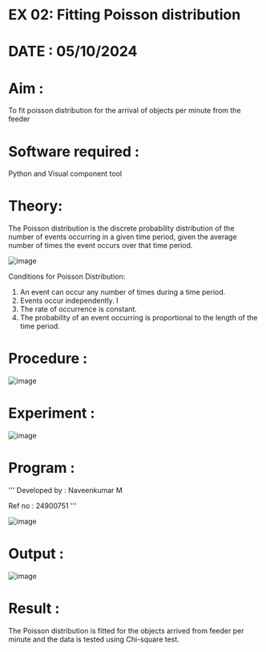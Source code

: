 # EX 02: Fitting Poisson  distribution
# DATE : 05/10/2024
# Aim : 

To fit poisson distribution for the arrival of objects per minute from the feeder

# Software required :  

Python and Visual component tool

# Theory:

The Poisson distribution is the discrete probability distribution of the number of events occurring in a given time period, given the average number of times the event occurs over that time period.

![image](https://user-images.githubusercontent.com/104613195/166248326-fd042076-8b0b-40c4-8b11-1d8e8fcb74db.png)

 Conditions for Poisson Distribution:

1. An event can occur any number of times during a time period.
2. Events occur independently. I
3. The rate of occurrence is constant.
4. The probability of an event occurring is proportional to the length of the time period. 
 
# Procedure :

![image](https://user-images.githubusercontent.com/104613195/166251988-d0c53205-6080-4f7b-ae4c-398178586637.png)

# Experiment :

![image](https://user-images.githubusercontent.com/103921593/230282876-f4a5afbf-cac1-4648-a1b0-c78840638a8e.png)

# Program :
'''
Developed by : Naveenkumar M

Ref no : 24900751
'''

![image](https://github.com/user-attachments/assets/bccafa72-2ee5-463e-8f55-f6afbc188150)

# Output : 

![image](https://github.com/user-attachments/assets/bf832167-faf4-4449-9e95-925243369202)


# Result :

The Poisson distribution is fitted for the objects arrived from feeder per minute and the data is tested using Chi-square test. 
 
